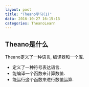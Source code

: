 ```yaml
---
layout: post
title: "Theano学习(1)"
data: 2016-10-27 16:15:13
categories: TheanoLearn
---
```

## Theano是什么
Theano定义了一种语言, 编译器和一个库.

- 定义了一种符号表达语言.
- 能编译一个函数来计算数值.
- 能运行这个函数来进行数值运算.

